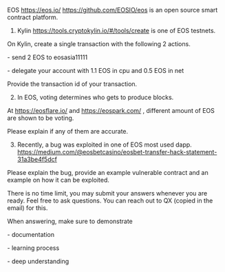 EOS <https://eos.io/> <https://github.com/EOSIO/eos> is an open source smart contract platform. 



1. Kylin <https://tools.cryptokylin.io/#/tools/create> is one of EOS testnets.

On Kylin, create a single transaction with the following 2 actions.

\- send 2 EOS to eosasia11111

\- delegate your account with 1.1 EOS in cpu and 0.5 EOS in net

Provide the transaction id of your transaction.



2.  In EOS, voting determines who gets to produce blocks.

At <https://eosflare.io/> and <https://eospark.com/> , different amount of EOS are shown to be voting.

Please explain if any of them are accurate.



3. Recently, a bug was exploited in one of EOS most used dapp. <https://medium.com/@eosbetcasino/eosbet-transfer-hack-statement-31a3be4f5dcf>

Please explain the bug, provide an example vulnerable contract and an example on how it can be exploited.



There is no time limit, you may submit your answers whenever you are ready. Feel free to ask questions. You can reach out to QX (copied in the email) for this. 



When answering, make sure to demonstrate

\- documentation

\- learning process

\- deep understanding